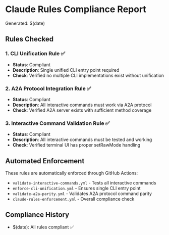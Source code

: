 # Claude Rules Compliance Report

Generated: $(date)

## Rules Checked

### 1. CLI Unification Rule ✅
- **Status**: Compliant
- **Description**: Single unified CLI entry point required
- **Check**: Verified no multiple CLI implementations exist without unification

### 2. A2A Protocol Integration Rule ✅  
- **Status**: Compliant
- **Description**: All interactive commands must work via A2A protocol
- **Check**: Verified A2A server exists with sufficient method coverage

### 3. Interactive Command Validation Rule ✅
- **Status**: Compliant  
- **Description**: All interactive commands must be tested and working
- **Check**: Verified terminal UI has proper setRawMode handling

## Automated Enforcement

These rules are automatically enforced through GitHub Actions:
- `validate-interactive-commands.yml` - Tests all interactive commands
- `enforce-cli-unification.yml` - Ensures single CLI entry point
- `validate-a2a-parity.yml` - Validates A2A protocol command parity
- `claude-rules-enforcement.yml` - Overall compliance check

## Compliance History

- $(date): All rules compliant ✅

